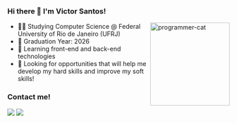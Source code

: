 ### Hi there 👋 I'm Victor Santos!

<img align="right" width="180" height="189" alt="programmer-cat" src="https://media0.giphy.com/media/3oKIPnAiaMCws8nOsE/giphy.gif">

- 👨‍💻 Studying Computer Science @ Federal University of Rio de Janeiro (UFRJ)
- 📆 Graduation Year: 2026
- 🌱 Learning front-end and back-end technologies
- 🤝 Looking for opportunities that will help me develop my hard skills and improve my soft skills!

<div>
<h3>Contact me!</h3>
<a href="https://www.linkedin.com/in/victor-santos-377490222" target="_blank"> <img src="https://img.shields.io/badge/LinkedIn-0077B5?style=for-the-badge&logo=linkedin&logoColor=white" target="_blank"></a>
<a href="mailto:victorpss@dcc.ufrj.br" target="_blank"> <img src="https://img.shields.io/badge/Gmail-D14836?style=for-the-badge&logo=gmail&logoColor=white" target="_blank"></a>
</div>
